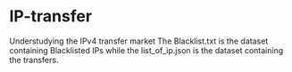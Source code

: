# IP-transfer
Understudying the IPv4 transfer market
The Blacklist.txt is the dataset containing Blacklisted IPs while the list_of_ip.json is the dataset containing the transfers.
